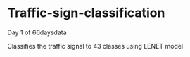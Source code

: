# Traffic-sign-classification
Day 1  of 66daysdata


Classifies the traffic signal to 43 classes using LENET model
